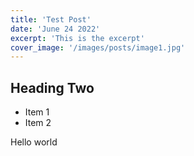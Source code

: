 ```yaml
---
title: 'Test Post'
date: 'June 24 2022'
excerpt: 'This is the excerpt'
cover_image: '/images/posts/image1.jpg'
---
```

## Heading Two

- Item 1
- Item 2

Hello world
